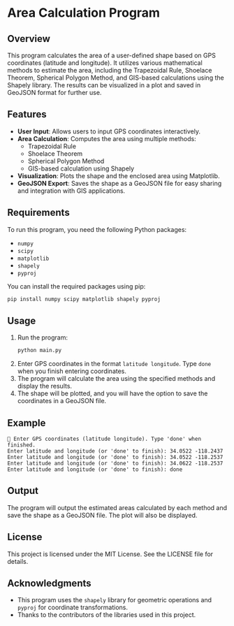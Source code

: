 # Area Calculation Program

## Overview
This program calculates the area of a user-defined shape based on GPS coordinates (latitude and longitude). It utilizes various mathematical methods to estimate the area, including the Trapezoidal Rule, Shoelace Theorem, Spherical Polygon Method, and GIS-based calculations using the Shapely library. The results can be visualized in a plot and saved in GeoJSON format for further use.

## Features
- **User Input**: Allows users to input GPS coordinates interactively.
- **Area Calculation**: Computes the area using multiple methods:
  - Trapezoidal Rule
  - Shoelace Theorem
  - Spherical Polygon Method
  - GIS-based calculation using Shapely
- **Visualization**: Plots the shape and the enclosed area using Matplotlib.
- **GeoJSON Export**: Saves the shape as a GeoJSON file for easy sharing and integration with GIS applications.

## Requirements
To run this program, you need the following Python packages:
- `numpy`
- `scipy`
- `matplotlib`
- `shapely`
- `pyproj`

You can install the required packages using pip:
```bash
pip install numpy scipy matplotlib shapely pyproj
```

## Usage
1. Run the program:
   ```bash
   python main.py
   ```
2. Enter GPS coordinates in the format `latitude longitude`. Type `done` when you finish entering coordinates.
3. The program will calculate the area using the specified methods and display the results.
4. The shape will be plotted, and you will have the option to save the coordinates in a GeoJSON file.

## Example
```
📍 Enter GPS coordinates (latitude longitude). Type 'done' when finished.
Enter latitude and longitude (or 'done' to finish): 34.0522 -118.2437
Enter latitude and longitude (or 'done' to finish): 34.0522 -118.2537
Enter latitude and longitude (or 'done' to finish): 34.0622 -118.2537
Enter latitude and longitude (or 'done' to finish): done
```

## Output
The program will output the estimated areas calculated by each method and save the shape as a GeoJSON file. The plot will also be displayed.

## License
This project is licensed under the MIT License. See the LICENSE file for details.

## Acknowledgments
- This program uses the `shapely` library for geometric operations and `pyproj` for coordinate transformations.
- Thanks to the contributors of the libraries used in this project.
